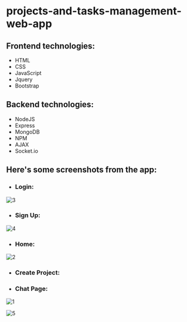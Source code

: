 # projects-and-tasks-management-web-app



## Frontend technologies:

* HTML
* CSS
* JavaScript
* Jquery
* Bootstrap

## Backend technologies:

* NodeJS
* Express
* MongoDB
* NPM
* AJAX
* Socket.io


## Here's some screenshots from the app:


* ### Login:

![3](https://user-images.githubusercontent.com/15314292/41813365-1822c032-7735-11e8-964a-2f53607bdd29.png)


* ### Sign Up:

![4](https://user-images.githubusercontent.com/15314292/41813366-2142d79c-7735-11e8-9839-0f85ed8f077e.png)


* ### Home:

![2](https://user-images.githubusercontent.com/15314292/41813359-f1458832-7734-11e8-914c-6ac1729a6b79.png)


* ### Create Project:

* ### Chat Page:

![1](https://user-images.githubusercontent.com/15314292/41813351-b8a94c8e-7734-11e8-9019-07debffa0af0.png)

![5](https://user-images.githubusercontent.com/15314292/41813370-2e226b4e-7735-11e8-9348-0f5983ca3d86.png)
